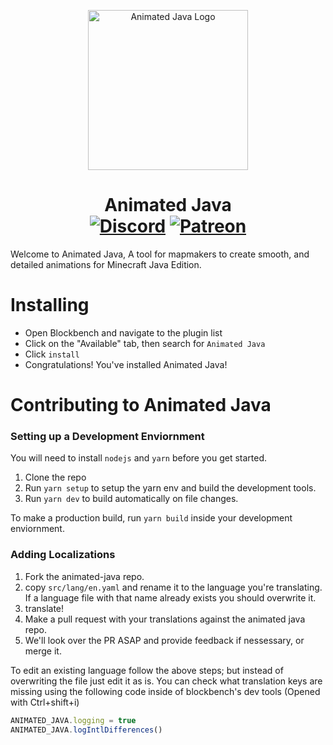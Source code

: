 <p align="center"><img src="https://user-images.githubusercontent.com/48780301/147949112-1929eeeb-e8e6-412d-886e-5b3d6615886f.png" width="256" alt="Animated Java Logo"></img></p>
<h1 align="center">Animated Java<br>
  <a href="https://discord.gg/jFgY4PXZfp"><img src="https://img.shields.io/discord/785339959518953482?color=5865f2&label=Discord&style=flat" alt="Discord"></a>
  <a href="https://www.patreon.com/animatedjava"><img src="https://img.shields.io/badge/Supporters-1-ff5733" alt="Patreon"></a>
</h1>

Welcome to Animated Java, A tool for mapmakers to create smooth, and detailed animations for Minecraft Java Edition.

# Installing
- Open Blockbench and navigate to the plugin list
- Click on the "Available" tab, then search for `Animated Java`
- Click `install`
- Congratulations! You've installed Animated Java!

# Contributing to Animated Java

### Setting up a Development Enviornment
You will need to install `nodejs` and `yarn` before you get started.

1. Clone the repo
2. Run `yarn setup` to setup the yarn env and build the development tools.
3. Run `yarn dev` to build automatically on file changes.

To make a production build, run `yarn build` inside your development enviornment.

### Adding Localizations

1. Fork the animated-java repo.
2. copy `src/lang/en.yaml` and rename it to the language you're translating. If a language file with that name already exists you should overwrite it.
3. translate!
4. Make a pull request with your translations against the animated java repo.
5. We'll look over the PR ASAP and provide feedback if nessessary, or merge it.

To edit an existing language follow the above steps; but instead of overwriting the file just edit it as is.
You can check what translation keys are missing using the following code inside of blockbench's dev tools (Opened with Ctrl+shift+i)
```js
ANIMATED_JAVA.logging = true
ANIMATED_JAVA.logIntlDifferences()
```
